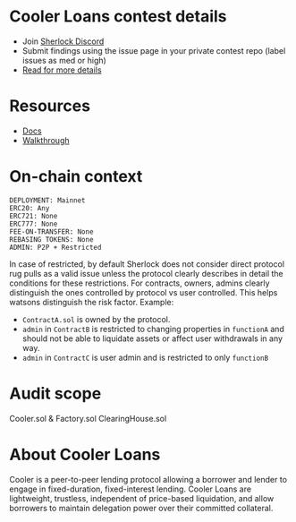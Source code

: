 # Cooler Loans contest details

- Join [Sherlock Discord](https://discord.gg/MABEWyASkp)
- Submit findings using the issue page in your private contest repo (label issues as med or high)
- [Read for more details](https://docs.sherlock.xyz/audits/watsons)

# Resources

- [Docs](https://ag0.gitbook.io/cooler-loans/)
- [Walkthrough](https://ag0.gitbook.io/cooler-loan-code-walkthrough/)

# On-chain context

```
DEPLOYMENT: Mainnet
ERC20: Any
ERC721: None
ERC777: None
FEE-ON-TRANSFER: None
REBASING TOKENS: None
ADMIN: P2P + Restricted
```

In case of restricted, by default Sherlock does not consider direct protocol rug pulls as a valid issue unless the protocol clearly describes in detail the conditions for these restrictions. 
For contracts, owners, admins clearly distinguish the ones controlled by protocol vs user controlled. This helps watsons distinguish the risk factor. 
Example: 
* `ContractA.sol` is owned by the protocol. 
* `admin` in `ContractB` is restricted to changing properties in `functionA` and should not be able to liquidate assets or affect user withdrawals in any way. 
* `admin` in `ContractC` is user admin and is restricted to only `functionB`

# Audit scope

Cooler.sol & Factory.sol
ClearingHouse.sol

# About Cooler Loans

Cooler is a peer-to-peer lending protocol allowing a borrower and lender to engage in fixed-duration, fixed-interest lending. Cooler Loans are lightweight, trustless, independent of price-based liquidation, and allow borrowers to maintain delegation power over their committed collateral.
